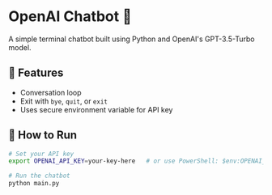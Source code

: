 # OpenAI Chatbot 💬

A simple terminal chatbot built using Python and OpenAI's GPT-3.5-Turbo model.

## 🔧 Features
- Conversation loop
- Exit with `bye`, `quit`, or `exit`
- Uses secure environment variable for API key

## 🚀 How to Run

```bash
# Set your API key
export OPENAI_API_KEY=your-key-here   # or use PowerShell: $env:OPENAI_API_KEY="..."

# Run the chatbot
python main.py
